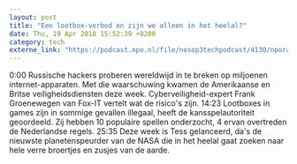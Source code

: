 ```yaml
---
layout: post
title: "Een lootbox-verbod en zijn we alleen in het heelal?"
date: Thu, 19 Apr 2018 15:52:39 +0200
category: tech
externe_link: "https://podcast.npo.nl/file/nosop3techpodcast/4130/nporadio1_nosop3techpodcast_20180419_een-lootbox-verbod-en-zijn-we-alleen-in-het-heelal.mp3"
---
```


0:00 Russische hackers proberen wereldwijd in te breken op miljoenen internet-apparaten. Met die waarschuwing kwamen de Amerikaanse en Britse veiligheidsdiensten deze week. Cyberveiligheid-expert Frank Groenewegen van Fox-IT vertelt wat de risico's zijn.
14:23 Lootboxes in games zijn in sommige gevallen illegaal, heeft de kansspelautoriteit geoordeeld. Zij hebben 10 populaire spellen onderzocht, 4 ervan overtreden de Nederlandse regels.
25:35 Deze week is Tess gelanceerd, da's de nieuwste planetenspeurder van de NASA die in het heelal gaat zoeken naar hele verre broertjes en zusjes van de aarde.<img src="http://feeds.feedburner.com/~r/nosop3-tech-podcast/~4/RRUKH9sUa-4" height="1" width="1" alt=""/>
